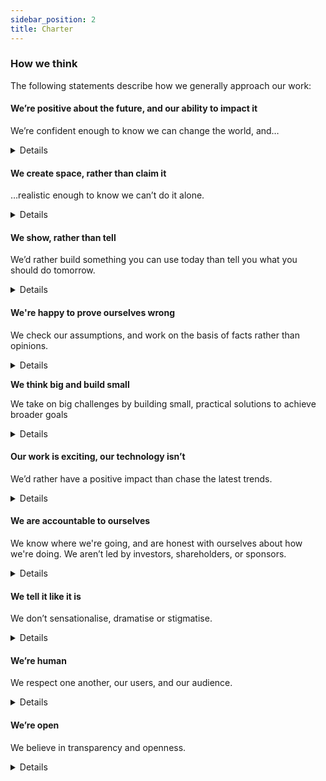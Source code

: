```yaml
---
sidebar_position: 2
title: Charter
---
```

### How we think

The following statements describe how we generally approach our work:

#### **We’re positive about the future, and our ability to impact it**

We’re confident enough to know we can change the world, and… 

<details>
* We share a vision of the future we’re aiming for  
* We tackle challenges others ignore or avoid
</details>

#### **We create space, rather than claim it**

…realistic enough to know we can’t do it alone. 

<details>
* Collaborate and support, rather than compete.  
* Work to strengthen the entire ecosystem.   
* Make our work available, accessible and affordable
</details>

#### **We show, rather than tell**

We’d rather build something you can use today than tell you what you should do tomorrow. 

<details>
* Influence through action  
* Ship in small increments and keep momentum.  
* Keep shipping, even when imperfect.
</details>

#### **We're happy to prove ourselves wrong**

We check our assumptions, and work on the basis of facts rather than opinions. 

<details>
* Run experiments, measure results, and adjust course.  
* Talk openly about failures as well as successes.  
* Change approach when evidence tells us to.
</details>

**We think big and build small**

We take on big challenges by building small, practical solutions to achieve broader goals 

<details>
* Tackle systemic problems  
* Support domains others ignore  
* Link our work, no matter how small, back to our vision
</details>

#### **Our work is exciting, our technology isn’t**

We’d rather have a positive impact than chase the latest trends. 

<details>
* Build the simplest version, avoiding unnecessary complexity.  
* Don’t chase novelty or trends for their own sake.  
* Value legibility and maintainability.
</details>

#### **We are accountable to ourselves**

We know where we're going, and are honest with ourselves about how we're doing. We aren’t led by investors, shareholders, or sponsors. 

<details>
* Choose impact over volume or vanity metrics.  
* Keep costs and scope under control.  
* Say no to opportunities when they don’t align with our goals. 
</details>

#### **We tell it like it is**

We don’t sensationalise, dramatise or stigmatise. 

<details>
* Talk about unpopular, controversial, or systemic issues, but  
* We seek to understand and rationalise, rather than point the finger.  
* We don’t use fear, uncertainty, or doubt, to drive change.
</details>

#### **We’re human**

We respect one another, our users, and our audience.

<details>
* Trust people to act responsibly, and expect the same in return.  
* Speak plainly and communicate honestly.  
* Listen and reflect before speaking.
</details>

#### **We’re open**

We believe in transparency and openness. 

<details>
* We use and contribute to openly licenced software and data.
* We share our work broadly and publicly.
* We do what we say we will.
</details>